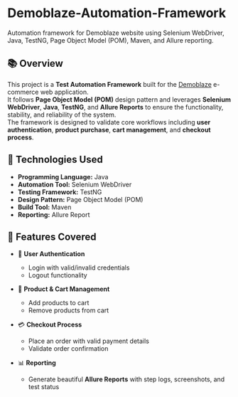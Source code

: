 # Demoblaze-Automation-Framework
Automation framework for Demoblaze website using Selenium WebDriver, Java, TestNG, Page Object Model (POM), Maven, and Allure reporting.

## 📚 Overview
This project is a **Test Automation Framework** built for the [Demoblaze](https://www.demoblaze.com/) e-commerce web application.  
It follows **Page Object Model (POM)** design pattern and leverages **Selenium WebDriver**, **Java**, **TestNG**, and **Allure Reports** to ensure the functionality, stability, and reliability of the system.  
The framework is designed to validate core workflows including **user authentication**, **product purchase**, **cart management**, and **checkout process**.

## 🔧 Technologies Used
- **Programming Language:** Java  
- **Automation Tool:** Selenium WebDriver  
- **Testing Framework:** TestNG  
- **Design Pattern:** Page Object Model (POM)  
- **Build Tool:** Maven  
- **Reporting:** Allure Report  


## 🚀 Features Covered
- 🔑 **User Authentication**  
  - Login with valid/invalid credentials  
  - Logout functionality  
- 🛒 **Product & Cart Management**  
  - Add products to cart  
  - Remove products from cart  
- 💳 **Checkout Process**  
  - Place an order with valid payment details  
  - Validate order confirmation
    
- 📊 **Reporting**  
  - Generate beautiful **Allure Reports** with step logs, screenshots, and test status  



